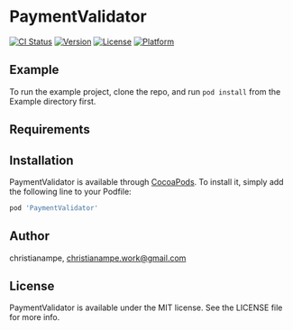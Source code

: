 # PaymentValidator

[![CI Status](https://img.shields.io/travis/christianampe/PaymentValidator.svg?style=flat)](https://travis-ci.org/christianampe/PaymentValidator)
[![Version](https://img.shields.io/cocoapods/v/PaymentValidator.svg?style=flat)](https://cocoapods.org/pods/PaymentValidator)
[![License](https://img.shields.io/cocoapods/l/PaymentValidator.svg?style=flat)](https://cocoapods.org/pods/PaymentValidator)
[![Platform](https://img.shields.io/cocoapods/p/PaymentValidator.svg?style=flat)](https://cocoapods.org/pods/PaymentValidator)

## Example

To run the example project, clone the repo, and run `pod install` from the Example directory first.

## Requirements

## Installation

PaymentValidator is available through [CocoaPods](https://cocoapods.org). To install
it, simply add the following line to your Podfile:

```ruby
pod 'PaymentValidator'
```

## Author

christianampe, christianampe.work@gmail.com

## License

PaymentValidator is available under the MIT license. See the LICENSE file for more info.
